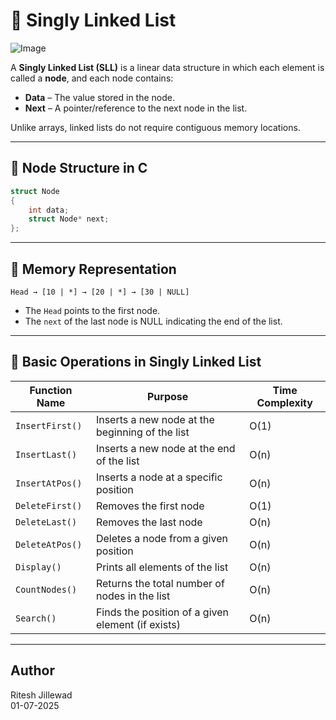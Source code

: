 # 🔹 Singly Linked List

![Image](https://github.com/user-attachments/assets/e54ab697-3f97-4a85-afac-dea5d6eb2e35)

A **Singly Linked List (SLL)** is a linear data structure in which each element is called a **node**, and each node contains:
- **Data** – The value stored in the node.
- **Next** – A pointer/reference to the next node in the list.  

Unlike arrays, linked lists do not require contiguous memory locations.

---

## 🔹 Node Structure in C

```c
struct Node
{
    int data;
    struct Node* next;
};
```
---

## 🔹 Memory Representation
```
Head → [10 | *] → [20 | *] → [30 | NULL]
```
* The `Head` points to the first node.
* The `next` of the last node is NULL indicating the end of the list.

---

## 🔹 Basic Operations in Singly Linked List

| Function Name       | Purpose                                              | Time Complexity |
|---------------------|------------------------------------------------------|-----------------|
| `InsertFirst()`     | Inserts a new node at the beginning of the list      | O(1)            |
| `InsertLast()`      | Inserts a new node at the end of the list            | O(n)            |
| `InsertAtPos()`     | Inserts a node at a specific position                | O(n)            |
| `DeleteFirst()`     | Removes the first node                               | O(1)            |
| `DeleteLast()`      | Removes the last node                                | O(n)            |
| `DeleteAtPos()`     | Deletes a node from a given position                 | O(n)            |
| `Display()`         | Prints all elements of the list                      | O(n)            |
| `CountNodes()`      | Returns the total number of nodes in the list        | O(n)            |
| `Search()`          | Finds the position of a given element (if exists)    | O(n)            |

---

## Author
Ritesh Jillewad <br>
01-07-2025
